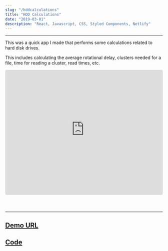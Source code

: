 ```yaml
---
slug: "/hddcalculations"
title: "HDD Calculations"
date: "2019-03-01"
description: "React, Javascript, CSS, Styled Components, Netlify"
---
```


---

This was a quick app I made that performs some calculations related to hard disk drives.

This includes calculating the average rotational delay, clusters needed for a file, time for reading a cluster,
read times, etc.

<div 
    style=
    "overflow: auto; 
    -webkit-overflow-scrolling: touch; 
    width: 100%; 
    height: 440px;
    border-radius: 4px;"
>
    <iframe style="
        height: 400px;
        max-width: 600px;
        width: 100%;
        border-radius: 4px;
        border: none;" 
        src="https://hddcalculations.netlify.com">
    </iframe>
</div>

---

## [Demo URL](https://hddcalculations.netlify.com/)

## [Code](https://github.com/danny-rangel/hard-disk-calculations)
